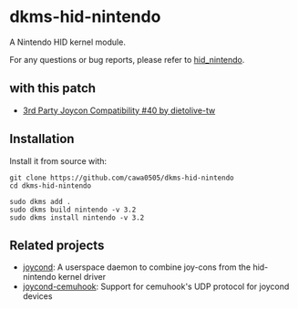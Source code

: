 # dkms-hid-nintendo

A Nintendo HID kernel module.

For any questions or bug reports, please refer to [hid_nintendo](https://github.com/DanielOgorchock/linux).

## with this patch

- [3rd Party Joycon Compatibility #40 by dietolive-tw](https://github.com/DanielOgorchock/linux/issues/40#issuecomment-2029009734)

## Installation

Install it from source with:

```
git clone https://github.com/cawa0505/dkms-hid-nintendo
cd dkms-hid-nintendo

sudo dkms add .
sudo dkms build nintendo -v 3.2
sudo dkms install nintendo -v 3.2
```


## Related projects

- [joycond](https://github.com/DanielOgorchock/joycond): A userspace daemon to
  combine joy-cons from the hid-nintendo kernel driver
- [joycond-cemuhook](https://github.com/joaorb64/joycond-cemuhook): Support for
  cemuhook's UDP protocol for joycond devices
